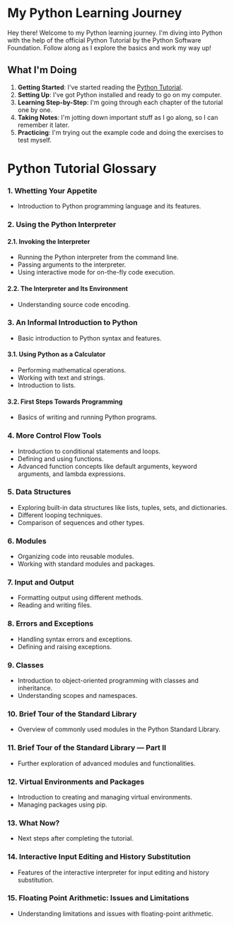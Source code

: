 # My Python Learning Journey

Hey there! Welcome to my Python learning journey. I'm diving into Python with the help of the official Python Tutorial by the Python Software Foundation. Follow along as I explore the basics and work my way up!

## What I'm Doing

1. **Getting Started**: I've started reading the [Python Tutorial](https://docs.python.org/3/tutorial/index.html).
2. **Setting Up**: I've got Python installed and ready to go on my computer.
3. **Learning Step-by-Step**: I'm going through each chapter of the tutorial one by one.
4. **Taking Notes**: I'm jotting down important stuff as I go along, so I can remember it later.
5. **Practicing**: I'm trying out the example code and doing the exercises to test myself.

# Python Tutorial Glossary

### 1. Whetting Your Appetite

- Introduction to Python programming language and its features.

### 2. Using the Python Interpreter

#### 2.1. Invoking the Interpreter

- Running the Python interpreter from the command line.
- Passing arguments to the interpreter.
- Using interactive mode for on-the-fly code execution.

#### 2.2. The Interpreter and Its Environment

- Understanding source code encoding.

### 3. An Informal Introduction to Python

- Basic introduction to Python syntax and features.

#### 3.1. Using Python as a Calculator

- Performing mathematical operations.
- Working with text and strings.
- Introduction to lists.

#### 3.2. First Steps Towards Programming

- Basics of writing and running Python programs.

### 4. More Control Flow Tools

- Introduction to conditional statements and loops.
- Defining and using functions.
- Advanced function concepts like default arguments, keyword arguments, and lambda expressions.

### 5. Data Structures

- Exploring built-in data structures like lists, tuples, sets, and dictionaries.
- Different looping techniques.
- Comparison of sequences and other types.

### 6. Modules

- Organizing code into reusable modules.
- Working with standard modules and packages.

### 7. Input and Output

- Formatting output using different methods.
- Reading and writing files.

### 8. Errors and Exceptions

- Handling syntax errors and exceptions.
- Defining and raising exceptions.

### 9. Classes

- Introduction to object-oriented programming with classes and inheritance.
- Understanding scopes and namespaces.

### 10. Brief Tour of the Standard Library

- Overview of commonly used modules in the Python Standard Library.

### 11. Brief Tour of the Standard Library — Part II

- Further exploration of advanced modules and functionalities.

### 12. Virtual Environments and Packages

- Introduction to creating and managing virtual environments.
- Managing packages using pip.

### 13. What Now?

- Next steps after completing the tutorial.

### 14. Interactive Input Editing and History Substitution

- Features of the interactive interpreter for input editing and history substitution.

### 15. Floating Point Arithmetic: Issues and Limitations

- Understanding limitations and issues with floating-point arithmetic.

